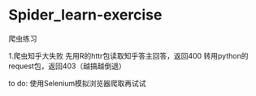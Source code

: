 # Spider_learn-exercise
爬虫练习

1.爬虫知乎大失败
先用R的httr包读取知乎答主回答，返回400
转用python的request包，返回403（越搞越倒退）

to do:
使用Selenium模拟浏览器爬取再试试
